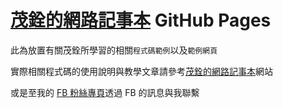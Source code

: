 # [茂銓的網路記事本](http://www.mauchiuan.com/) GitHub Pages

此為放置有關茂銓所學習的相關`程式碼範例`以及`範例網頁`

實際相關程式碼的使用說明與教學文章請參考[茂銓的網路記事本](http://www.mauchiuan.com/)網站

或是至我的 [FB 粉絲專頁](http://www.mauchiuan.com/contact/)透過 FB 的訊息與我聯繫
